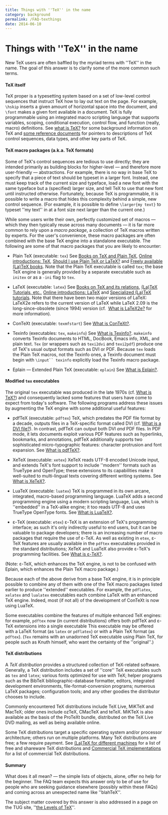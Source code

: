 ```yaml
---
title: Things with ''TeX'' in the name
category: background
permalink: /FAQ-texthings
date: 2014-06-10
---
```


# Things with ''TeX'' in the name

New TeX users are often baffled by the myriad terms with ''TeX''
in the name.  The goal of this answer is to clarify some of the more
common such terms.

#### TeX itself
TeX proper is a typesetting system based on a set of low-level
control sequences that instruct TeX how to lay out text on the
page.  For example, `\hskip` inserts a given amount of horizontal
space into the document, and `\font` makes a given font available
in a document.  TeX is fully programmable using an integrated macro
scripting language that supports variables, scoping, conditional
execution, control flow, and function (really, macro) definitions.
See 
[what is TeX?](/FAQ-whatTeX) for some background
information on TeX and 
[some reference documents](/FAQ-ref-doc) for pointers to
descriptions of TeX control sequences, data types, and other key
parts of TeX.

#### TeX macro packages (a.k.a.&nbsp;TeX formats)
Some of TeX's control sequences are tedious to use directly; they are
intended primarily as building blocks for higher-level&nbsp;&mdash; and therefore
more user-friendly&nbsp;&mdash;  abstractions.  For example, there is no way in
base TeX to specify that a piece of text should be typeset in a
larger font.  Instead, one must keep track of the current size and
typeface, load a new font with the same typeface but a (specified)
larger size, and tell TeX to use that new font until instructed
otherwise.  Fortunately, because TeX is programmable, it is
possible to write a macro that hides this complexity behind a simple,
new control sequence.  (For example, it is possible to define
`\larger{my text}` to typeset ''my text'' in
at a font size next larger than the current one.)

While some users write their own, perfectly customized set of
macros&nbsp;&mdash; which they then typically reuse across many documents&nbsp;&mdash; it is
far more common to rely upon a _macro package_, a collection of
TeX macros written by experts.  For the user's convenience, these
macro packages are often combined with the base TeX engine into a
standalone executable.  The following are some of that macro packages
that you are likely to encounter:

  - Plain TeX (executable: `tex`)
  See
  [Books on TeX and Plain TeX](/FAQ-tex-books),
  [Online introductions: TeX](/FAQ-man-tex),
  [Should I use Plain TeX or LaTeX?](/FAQ-plainvltx) and
  [Freely available (La)TeX books](/FAQ-ol-books).
  Note that the Plain TeX executable is called `tex`; the
  base TeX engine is generally provided by a separate executable
  such as `initex` or as a `-ini` flag to
  `tex`.

  - LaTeX (executable: `latex`)
  See
  [Books on TeX and its relations](/FAQ-latex-books),
  [(La)TeX Tutorials, etc.](/FAQ-tutorialsstar),
  [Online introductions: LaTeX](/FAQ-man-latex) and
  [Specialized (La)TeX tutorials](/FAQ-tutbitslatex).
  Note that there have been two major versions of LaTeX: LaTeX2e
  refers to the current version of LaTeX while LaTeX 2.09 is the
  long-since-obsolete (since 1994) version (cf.&nbsp;
  [What is LaTeX2e?](/FAQ-latex2e) for more information).

  - ConTeXt (executable: `texmfstart`)
  See
  [What is ConTeXt?](/FAQ-ConTeXt).

  - Texinfo (executables: `tex`, `makeinfo`)
  See
  [What is Texinfo?](/FAQ-texinfo).  `makeinfo`
  converts Texinfo documents to HTML, DocBook, Emacs info,
  XML, and plain text.  `Tex` (or wrappers such as
  `texi2dvi` and `texi2pdf`) produce one of TeX's
  usual output formats such as DVI or PDF.  Because
  `tex` loads the Plain TeX macros, not the Texinfo ones,
  a Texinfo document must begin with
    `\input`` texinfo`
  explicitly load the Texinfo macro package.

  - Eplain&nbsp;&mdash; Extended Plain TeX (executable: `eplain`)
  See
  [What is Eplain?](/FAQ-eplain).

#### Modified `tex` executables
The original `tex` executable was produced in the late 1970s
(cf.&nbsp;[What is TeX?](/FAQ-whatTeX)) and consequently
lacked some features that users have come to expect from today's
software.  The following programs address these issues by augmenting
the TeX engine with some additional useful features:

  - pdfTeX (executable: `pdftex`)
  TeX, which predates the PDF file format by a decade,
  outputs files in a TeX-specific format called DVI
  (cf.&nbsp;[What is a DVI file?](/FAQ-dvi)).  In
  contrast, pdfTeX can output both DVI _and_ PDF
  files.  In PDF mode, it lets documents exploit various
  PDF features such as hyperlinks, bookmarks, and annotations,
  pdfTeX additionally supports two sophisticated micro-typographic
  features: character protrusion and font expansion.  See
  [What is pdfTeX?](/FAQ-pdftex).

  - XeTeX (executable: `xetex`)
  XeTeX reads UTF-8 encoded Unicode input, and extends
  TeX's font support to include ''modern'' formats such as TrueType
  and OpenType; these extensions to its capabilities make it
  well-suited to multi-lingual texts covering different writing
  systems.  See [What is XeTeX?](/FAQ-xetex).

  - LuaTeX (executable: `luatex`)
  TeX is programmed in its own arcane, integrated, macro-based
  programming language.  LuaTeX adds a second programming engine
  using a modern scripting language, Lua, which is ''embedded'' in a
  TeX-alike engine; it too reads UTF-8 and uses TrueType
  OpenType fonts.  See 
  [What is LuaTeX?](/FAQ-luatex).

  - &epsilon;-TeX (executable: `etex`)
  &epsilon;-TeX is an extension of TeX's programming interface; as such
  it's only indirectly useful to end users, but it can be valuable to
  package developers; there is an increasing number of macro packages
  that require the use of &epsilon;-TeX.  As well as existing in
  `etex`, &epsilon;-TeX features are usually available in the
  `pdftex` executables provided in the standard
  distributions; XeTeX and LuaTeX also provide &epsilon;-TeX's
  programming facilities.    See 
  [What is &epsilon;-TeX?](/FAQ-etex).

  (Note: &epsilon;-TeX, which enhances the TeX engine, is not to be
  confused with Eplain, which enhances the Plain TeX macro
  package.)

Because each of the above derive from a base TeX engine, it is in
principle possible to combine any of them with one of the TeX macro
packages listed earlier to produce ''extended'' executables.  For
example, the `pdflatex`, `xelatex` and
`lualatex` executables each combine LaTeX with an enhanced
TeX engine.  Indeed, most (if not all) of the development of
ConTeXt is now using LuaTeX.

Some executables combine the features of multiple enhanced TeX
engines: for example, `pdftex` now (in current distributions)
offers both pdfTeX and &epsilon;-TeX extensions into a single executable
This executable may be offered with a LaTeX format (as
`latex` or `pdflatex`) or with a Plain TeX format
(as `pdftex`).  (`Tex` remains with an unadorned
TeX executable using Plain TeX, for people such as Knuth himself,
who want the certainty of the ''original''.)

#### TeX distributions
A _TeX distribution_ provides a structured collection of
TeX-related software.  Generally, a TeX distribution includes a
set of ''core'' TeX executables such as `tex` and
`latex`; various fonts optimized for use with TeX; helper
programs such as the BibTeX bibliographic-database formatter,
editors, integrated development environments, file-format-conversion
programs; numerous LaTeX packages; configuration tools; and any
other goodies the distributor chooses to include.

Commonly encountered TeX distributions include TeX&nbsp;Live,
MiKTeX and MacTeX; older ones include ozTeX,
CMacTeX and teTeX.  MiKTeX is also available as the
basis of the ProTeXt bundle, distributed on the TeX&nbsp;Live
DVD mailing, as well as being available online.

Some TeX distributions target a specific operating system and/or
processor architecture; others run on multiple platforms.  Many TeX
distributions are free; a few require payment.  See 
[(La)TeX for different machines](/FAQ-TeXsystems) for a
list of free and shareware TeX distributions and 
[Commercial TeX implementations](/FAQ-commercial) for a
list of commercial TeX distributions.

#### Summary
What does it all mean?&nbsp;&mdash; the simple lists of objects, alone, offer
no help for the beginner.  The FAQ team expects this answer
only to be of use for people who are seeking guidance elsewhere
(possibly within these FAQs) and coming across an unexpected
name like ''blahTeX''.

The subject matter covered by this answer is also addressed in a page
on the TUG site, 
''[the Levels of TeX](http://tug.org/levels.html)''.

